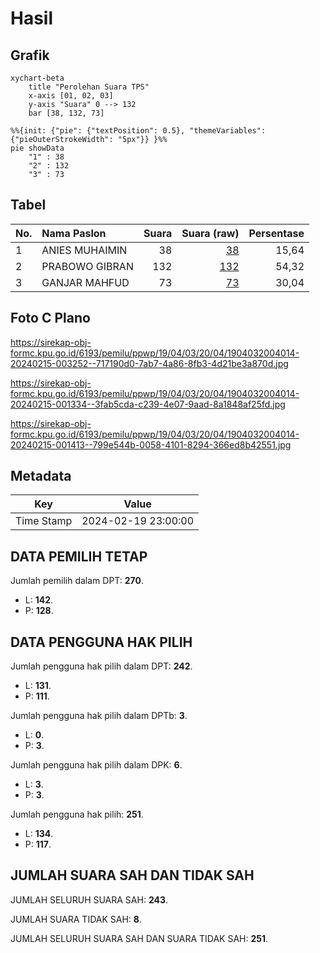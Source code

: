 # Hasil

## Grafik

```mermaid
xychart-beta
    title "Perolehan Suara TPS"
    x-axis [01, 02, 03]
    y-axis "Suara" 0 --> 132
    bar [38, 132, 73]
```

```mermaid
%%{init: {"pie": {"textPosition": 0.5}, "themeVariables": {"pieOuterStrokeWidth": "5px"}} }%%
pie showData
    "1" : 38
    "2" : 132
    "3" : 73
```

## Tabel

| No. | Nama Paslon    | Suara | Suara (raw) | Persentase |
|:--- |:-------------- | -----:| -----------:| ----------:|
| 1   | ANIES MUHAIMIN | 38    | [38][p-1]   | 15,64      |
| 2   | PRABOWO GIBRAN | 132   | [132][p-2]  | 54,32      |
| 3   | GANJAR MAHFUD  | 73    | [73][p-3]   | 30,04      |


[p-1]: https://github.com/gigit-pemilu/pemilu-2024-19-kepulauan-bangka-belitung/blob/main/pilpres/hitung-suara/sub/19-kepulauan-bangka-belitung/sub/04-bangka-tengah/sub/03-sungai-selan/sub/2004-lampur/sub/014-tps/sub/paslon-1.txt
[p-2]: https://github.com/gigit-pemilu/pemilu-2024-19-kepulauan-bangka-belitung/blob/main/pilpres/hitung-suara/sub/19-kepulauan-bangka-belitung/sub/04-bangka-tengah/sub/03-sungai-selan/sub/2004-lampur/sub/014-tps/sub/paslon-2.txt
[p-3]: https://github.com/gigit-pemilu/pemilu-2024-19-kepulauan-bangka-belitung/blob/main/pilpres/hitung-suara/sub/19-kepulauan-bangka-belitung/sub/04-bangka-tengah/sub/03-sungai-selan/sub/2004-lampur/sub/014-tps/sub/paslon-3.txt

## Foto C Plano

https://sirekap-obj-formc.kpu.go.id/6193/pemilu/ppwp/19/04/03/20/04/1904032004014-20240215-003252--717190d0-7ab7-4a86-8fb3-4d21be3a870d.jpg

https://sirekap-obj-formc.kpu.go.id/6193/pemilu/ppwp/19/04/03/20/04/1904032004014-20240215-001334--3fab5cda-c239-4e07-9aad-8a1848af25fd.jpg

https://sirekap-obj-formc.kpu.go.id/6193/pemilu/ppwp/19/04/03/20/04/1904032004014-20240215-001413--799e544b-0058-4101-8294-366ed8b42551.jpg


## Metadata

| Key        | Value               |
| ---------- | ------------------- |
| Time Stamp | 2024-02-19 23:00:00 |


## DATA PEMILIH TETAP

Jumlah pemilih dalam DPT: **270**.
 * L: **142**.
 * P: **128**.

## DATA PENGGUNA HAK PILIH

Jumlah pengguna hak pilih dalam DPT: **242**.
 * L: **131**.
 * P: **111**.

Jumlah pengguna hak pilih dalam DPTb: **3**.
 * L: **0**.
 * P: **3**.

Jumlah pengguna hak pilih dalam DPK: **6**.
 * L: **3**.
 * P: **3**.

Jumlah pengguna hak pilih: **251**.
 * L: **134**.
 * P: **117**.

## JUMLAH SUARA SAH DAN TIDAK SAH

JUMLAH SELURUH SUARA SAH: **243**.

JUMLAH SUARA TIDAK SAH: **8**.

JUMLAH SELURUH SUARA SAH DAN SUARA TIDAK SAH: **251**.


